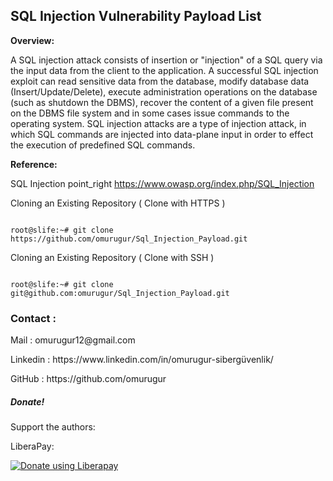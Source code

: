 <h2>SQL Injection  Vulnerability Payload List</h2>

<b>Overview:</b>

A SQL injection attack consists of insertion or "injection" of a SQL query
via the input data from the client to the application. A successful SQL injection exploit
can read sensitive data from the database, modify database data (Insert/Update/Delete), 
execute administration operations on the database (such as shutdown the DBMS), recover the content of a
given file present on the DBMS file system and in some cases issue commands to the operating system.
SQL injection attacks are a type of injection attack, in which SQL commands are injected into data-plane input in order 
to effect the execution of predefined SQL commands.

<b>Reference:</b>

SQL Injection point_right https://www.owasp.org/index.php/SQL_Injection


Cloning an Existing Repository ( Clone with HTTPS )
<pre><code>
root@slife:~# git clone https://github.com/omurugur/Sql_Injection_Payload.git
</code></pre>
Cloning an Existing Repository ( Clone with SSH )
<pre><code>
root@slife:~# git clone git@github.com:omurugur/Sql_Injection_Payload.git
</code></pre>

<h3>Contact :</h3>
</p>
Mail : omurugur12@gmail.com
</p>
Linkedin : https://www.linkedin.com/in/omurugur-sibergüvenlik/
</p>
GitHub : https://github.com/omurugur

<h5>Donate!</h5>
</p>
Support the authors:


LiberaPay:

<noscript><a href="https://liberapay.com/slife/donate"><img alt="Donate using Liberapay" src="https://liberapay.com/assets/widgets/donate.svg"></a></noscript>
